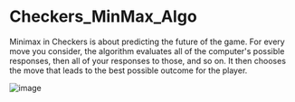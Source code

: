 # Checkers_MinMax_Algo

Minimax in Checkers is about predicting the future of the game. For every move you consider, the algorithm evaluates all of the computer's possible responses, then all of your responses to those, and so on. It then chooses the move that leads to the best possible outcome for the player.


![image](https://github.com/JonathanAaronDev/Checkers_MinMax_Algo/assets/109544498/27b8648d-2b63-4939-904f-fa32bd98c16a)
